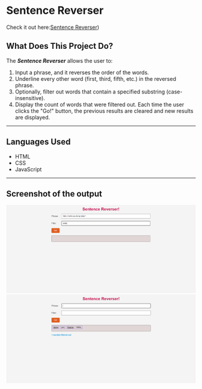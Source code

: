 # Sentence Reverser  
Check it out here:[Sentence Reverser](https://sentence-reverser-60036982056.development.catalystserverless.in/app/index.html))

## What Does This Project Do?

The ***Sentence Reverser*** allows the user to:
1. Input a phrase, and it reverses the order of the words.
2. Underline every other word (first, third, fifth, etc.) in the reversed phrase.
3. Optionally, filter out words that contain a specified substring (case-insensitive).
4. Display the count of words that were filtered out.
Each time the user clicks the "Go!" button, the previous results are cleared and new results are displayed.
---
## Languages Used

- HTML
- CSS
- JavaScript
---
## Screenshot of the output

![Sentence-Reverser Output](Output.png)
![Sentence-Reverser Output](finalouput.png)
